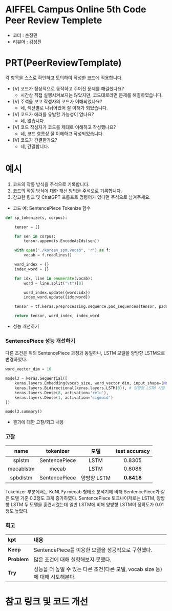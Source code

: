 # AIFFEL Campus Online 5th Code Peer Review Templete
- 코더 : 손정민
- 리뷰어 : 김성진


# PRT(PeerReviewTemplate) 
각 항목을 스스로 확인하고 토의하여 작성한 코드에 적용합니다.

- [V] 코드가 정상적으로 동작하고 주어진 문제를 해결했나요?
  - 시간상 직접 실행시켜보지는 않았지만, 코드대로라면 문제를 해결하였습니다.
- [V] 주석을 보고 작성자의 코드가 이해되었나요?
  - 네, 섹션별로 나뉘어있어 잘 이해가 되었습니다. 
- [V] 코드가 에러를 유발할 가능성이 없나요?
  - 네, 없습니다.
- [V] 코드 작성자가 코드를 제대로 이해하고 작성했나요?
  - 네, 코드 흐름상 잘 이해하고 작성되었습니다.
- [V] 코드가 간결한가요?
  - 네, 간결합니다.

# 예시
1. 코드의 작동 방식을 주석으로 기록합니다.
2. 코드의 작동 방식에 대한 개선 방법을 주석으로 기록합니다.
3. 참고한 링크 및 ChatGPT 프롬프트 명령어가 있다면 주석으로 남겨주세요.


- 코드 예: SentencePiece Tokenize 함수
```python
def sp_tokenize(s, corpus): 

    tensor = []

    for sen in corpus:
        tensor.append(s.EncodeAsIds(sen))

    with open("./korean_spm.vocab", 'r') as f:
        vocab = f.readlines()

    word_index = {}
    index_word = {}

    for idx, line in enumerate(vocab):
        word = line.split("\t")[0]

        word_index.update({word:idx})
        index_word.update({idx:word})

    tensor = tf.keras.preprocessing.sequence.pad_sequences(tensor, padding='post')

    return tensor, word_index, index_word
```

- 성능 개선하기

### SentencePiece 성능 개선하기
다른 조건은 위의 SentencePiece 과정과 동일하나, LSTM 모델을 양방향 LSTM으로 변경하였다.

```python
word_vector_dim = 16

model3 = keras.Sequential([
    keras.layers.Embedding(vocab_size, word_vector_dim, input_shape=(None,)),
    keras.layers.Bidirectional(keras.layers.LSTM(8)), # 양방향 LSTM 사용
    keras.layers.Dense(8, activation='relu'),
    keras.layers.Dense(1, activation='sigmoid')
])

model3.summary()
```

- 결과에 대한 고찰/회고 내용

### 고찰
|name|tokenizer|모델|test accuracy|
|:---:|:---:|:---:|:---:|
|splstm|SentencePiece|LSTM|0.8305|
|mecablstm|mecab|LSTM|0.6086|
|spbdlstm|SentencePiece|양방향 LSTM|**0.8418**|  

Tokenizer 부분에서는 KoNLPy mecab 형태소 분석기에 비해 SentencePiece가 같은 모델 기준 0.2정도 크게 증가하였다. SentencePiece 토크나이저로는 LSTM, 양방향 LSTM 두 모델을 훈련시켰는데 일반 LSTM에 비해 양방향 LSTM이 정확도가 0.01정도 높았다.  

### 회고
|kpt|내용|
|:---|:---|
|**Keep**|SentencePiece를 이용한 모델을 성공적으로 구현했다.|
|**Problem**|많은 조건에 대해 실험해보지 못했다.|
|**Try**|성능을 더 높일 수 있는 다른 조건(다른 모델, vocab size 등)에 대해 시도해본다.|


# 참고 링크 및 코드 개선
```python
```
